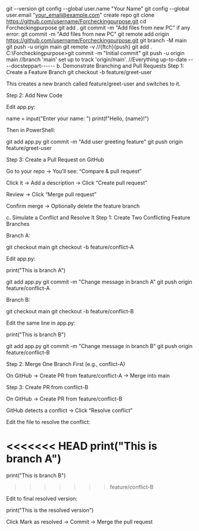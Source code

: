 git --version
git config --global user.name "Your Name"
git config --global user.email "your_email@example.com"
create repo
git clone https://github.com/username/Forcheckingpurpose.git
cd Forcheckingpurpose
git add .
git commit -m "Add files from new PC"
if any error:
git commit -m "Add files from new PC"
git remote add origin https://github.com/username/Forcheckingpurpose.git
git branch -M main
git push -u origin main
git remote -v //{ftch}{push}
git add .
C:\Forcheckingpurpose>git commit -m "Initial commit"
git push -u origin main
//branch 'main' set up to track 'origin/main'.
//Everything up-to-date
----docsteppart------
b. Demonstrate Branching and Pull Requests
Step 1: Create a Feature Branch
git checkout -b feature/greet-user


This creates a new branch called feature/greet-user and switches to it.

Step 2: Add New Code

Edit app.py:

name = input("Enter your name: ")
print(f"Hello, {name}!")


Then in PowerShell:

git add app.py
git commit -m "Add user greeting feature"
git push origin feature/greet-user

Step 3: Create a Pull Request on GitHub

Go to your repo → You’ll see: “Compare & pull request”

Click it → Add a description → Click “Create pull request”

Review → Click “Merge pull request”

Confirm merge → Optionally delete the feature branch

c. Simulate a Conflict and Resolve It
Step 1: Create Two Conflicting Feature Branches

Branch A:

git checkout main
git checkout -b feature/conflict-A


Edit app.py:

print("This is branch A")

git add app.py
git commit -m "Change message in branch A"
git push origin feature/conflict-A


Branch B:

git checkout main
git checkout -b feature/conflict-B


Edit the same line in app.py:

print("This is branch B")

git add app.py
git commit -m "Change message in branch B"
git push origin feature/conflict-B

Step 2: Merge One Branch First (e.g., conflict-A)

On GitHub → Create PR from feature/conflict-A → Merge into main

Step 3: Create PR from conflict-B

On GitHub → Create PR from feature/conflict-B

GitHub detects a conflict → Click “Resolve conflict”

Edit the file to resolve the conflict:

<<<<<<< HEAD
print("This is branch A")
=======
print("This is branch B")
>>>>>>> feature/conflict-B


Edit to final resolved version:

print("This is the resolved version")


Click Mark as resolved → Commit → Merge the pull request
